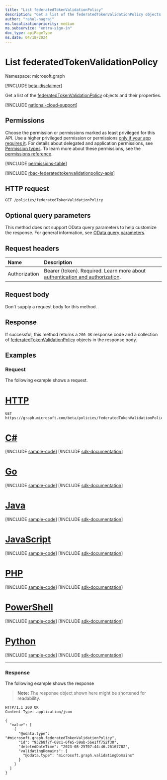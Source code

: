 ```yaml
---
title: "List federatedTokenValidationPolicy"
description: "Get a list of the federatedTokenValidationPolicy objects and their properties."
author: "rahul-nagraj"
ms.localizationpriority: medium
ms.subservice: "entra-sign-in"
doc_type: apiPageType
ms.date: 04/18/2024
---
```


# List federatedTokenValidationPolicy
Namespace: microsoft.graph

[!INCLUDE [beta-disclaimer](../../includes/beta-disclaimer.md)]

Get a list of the [federatedTokenValidationPolicy](../resources/federatedtokenvalidationpolicy.md) objects and their properties.

[!INCLUDE [national-cloud-support](../../includes/all-clouds.md)]

## Permissions
Choose the permission or permissions marked as least privileged for this API. Use a higher privileged permission or permissions [only if your app requires it](/graph/permissions-overview#best-practices-for-using-microsoft-graph-permissions). For details about delegated and application permissions, see [Permission types](/graph/permissions-overview#permission-types). To learn more about these permissions, see the [permissions reference](/graph/permissions-reference).

<!-- {
  "blockType": "permissions",
  "name": "policyroot-list-federatedtokenvalidationpolicy-permissions"
}
-->
[!INCLUDE [permissions-table](../includes/permissions/policyroot-list-federatedtokenvalidationpolicy-permissions.md)]

[!INCLUDE [rbac-federatedtokenvalidationpolicy-apis](../includes/rbac-for-apis/rbac-federatedtokenvalidationpolicy-apis.md)]

## HTTP request

<!-- {
  "blockType": "ignored"
}
-->
``` http
GET /policies/federatedTokenValidationPolicy
```

## Optional query parameters
This method does not support OData query parameters to help customize the response. For general information, see [OData query parameters](/graph/query-parameters).

## Request headers
|Name|Description|
|:---|:---|
|Authorization|Bearer {token}. Required. Learn more about [authentication and authorization](/graph/auth/auth-concepts).|

## Request body
Don't supply a request body for this method.

## Response

If successful, this method returns a `200 OK` response code and a collection of [federatedTokenValidationPolicy](../resources/federatedtokenvalidationpolicy.md) objects in the response body.

## Examples

### Request
The following example shows a request.
# [HTTP](#tab/http)
<!-- {
  "blockType": "request",
  "name": "list_federatedtokenvalidationpolicy"
}
-->
``` http
GET https://graph.microsoft.com/beta/policies/federatedTokenValidationPolicy
```

# [C#](#tab/csharp)
[!INCLUDE [sample-code](../includes/snippets/csharp/list-federatedtokenvalidationpolicy-csharp-snippets.md)]
[!INCLUDE [sdk-documentation](../includes/snippets/snippets-sdk-documentation-link.md)]

# [Go](#tab/go)
[!INCLUDE [sample-code](../includes/snippets/go/list-federatedtokenvalidationpolicy-go-snippets.md)]
[!INCLUDE [sdk-documentation](../includes/snippets/snippets-sdk-documentation-link.md)]

# [Java](#tab/java)
[!INCLUDE [sample-code](../includes/snippets/java/list-federatedtokenvalidationpolicy-java-snippets.md)]
[!INCLUDE [sdk-documentation](../includes/snippets/snippets-sdk-documentation-link.md)]

# [JavaScript](#tab/javascript)
[!INCLUDE [sample-code](../includes/snippets/javascript/list-federatedtokenvalidationpolicy-javascript-snippets.md)]
[!INCLUDE [sdk-documentation](../includes/snippets/snippets-sdk-documentation-link.md)]

# [PHP](#tab/php)
[!INCLUDE [sample-code](../includes/snippets/php/list-federatedtokenvalidationpolicy-php-snippets.md)]
[!INCLUDE [sdk-documentation](../includes/snippets/snippets-sdk-documentation-link.md)]

# [PowerShell](#tab/powershell)
[!INCLUDE [sample-code](../includes/snippets/powershell/list-federatedtokenvalidationpolicy-powershell-snippets.md)]
[!INCLUDE [sdk-documentation](../includes/snippets/snippets-sdk-documentation-link.md)]

# [Python](#tab/python)
[!INCLUDE [sample-code](../includes/snippets/python/list-federatedtokenvalidationpolicy-python-snippets.md)]
[!INCLUDE [sdk-documentation](../includes/snippets/snippets-sdk-documentation-link.md)]

---

### Response
The following example shows the response
>**Note:** The response object shown here might be shortened for readability.
<!-- {
  "blockType": "response",
  "truncated": true,
  "@odata.type": "Collection(microsoft.graph.federatedTokenValidationPolicy)"
}
-->
``` http
HTTP/1.1 200 OK
Content-Type: application/json

{
  "value": [
    {
      "@odata.type": "#microsoft.graph.federatedTokenValidationPolicy",
      "id": "932b8f7f-68c1-6fe5-59ab-56e1ff752f30",
      "deletedDateTime": "2023-08-25T07:44:46.2616778Z",
      "validatingDomains": {
        "@odata.type": "microsoft.graph.validatingDomains"
      }
    }
  ]
}
```


